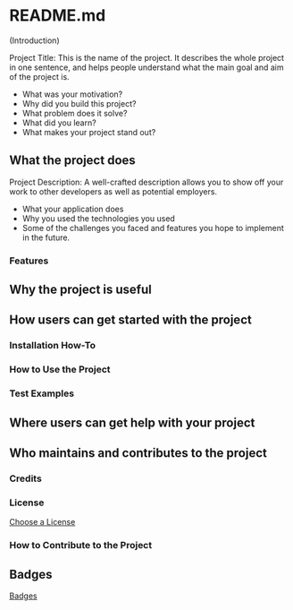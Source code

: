 # README.md

(Introduction)

Project Title: This is the name of the project. It describes the whole project in one sentence, and helps people understand what the main goal and aim of the project is.

- What was your motivation?
- Why did you build this project?
- What problem does it solve?
- What did you learn?
- What makes your project stand out?

## What the project does

Project Description: A well-crafted description allows you to show off your work to other developers as well as potential employers.

- What your application does
- Why you used the technologies you used
- Some of the challenges you faced and features you hope to implement in the future.

### Features

## Why the project is useful

## How users can get started with the project

### Installation How-To

### How to Use the Project

### Test Examples

## Where users can get help with your project

## Who maintains and contributes to the project

### Credits

### License

[Choose a License](https://choosealicense.com)

### How to Contribute to the Project

## Badges

[Badges](https://shields.io)
